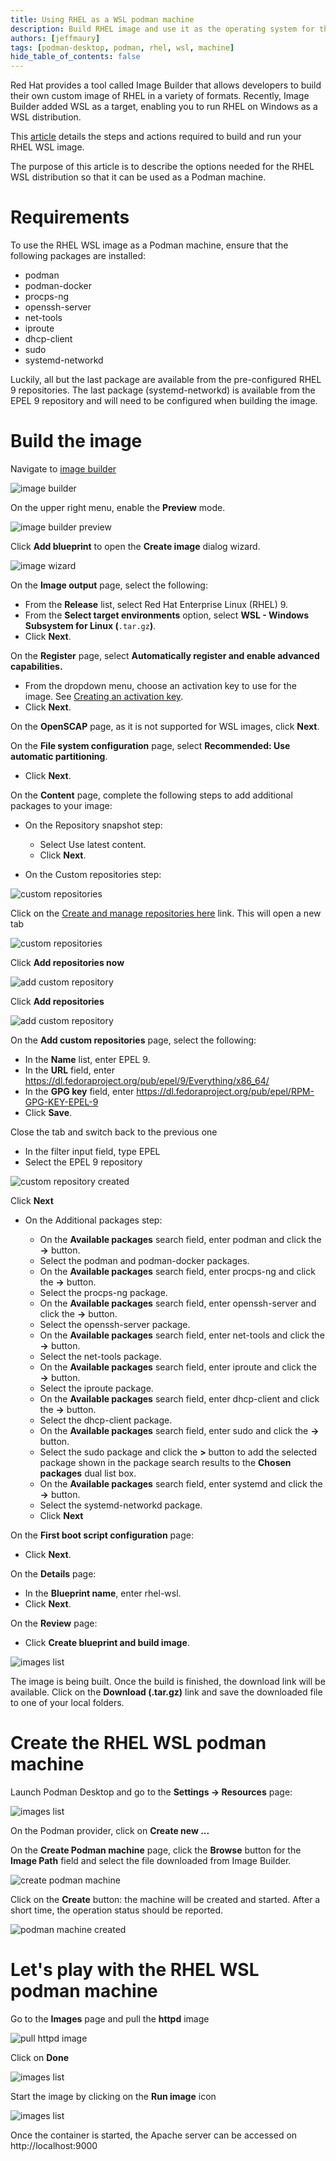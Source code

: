 ```yaml
---
title: Using RHEL as a WSL podman machine
description: Build RHEL image and use it as the operating system for the WSL podman machine
authors: [jeffmaury]
tags: [podman-desktop, podman, rhel, wsl, machine]
hide_table_of_contents: false
---
```


Red Hat provides a tool called Image Builder that allows developers to build their own custom image of RHEL in a variety of formats. Recently, Image Builder added WSL as a target, enabling you to run RHEL on Windows as a WSL distribution.

This [article](https://developers.redhat.com/articles/2023/11/15/create-customized-rhel-images-wsl-environment) details the steps and actions required to build and run your RHEL WSL image.

The purpose of this article is to describe the options needed for the RHEL WSL distribution so that it can be used as a Podman machine.

# Requirements

To use the RHEL WSL image as a Podman machine, ensure that the following packages are installed:

- podman
- podman-docker
- procps-ng
- openssh-server
- net-tools
- iproute
- dhcp-client
- sudo
- systemd-networkd

Luckily, all but the last package are available from the pre-configured RHEL 9 repositories. The last package (systemd-networkd) is available from the EPEL 9 repository and will need to be configured when building the image.

# Build the image

Navigate to [image builder](https://console.redhat.com/insights/image-builder)

![image builder](img/using-rhel-wsl-podman-machine\rhel-wsl-podman-machine1.png)

On the upper right menu, enable the **Preview** mode.

![image builder preview](img/using-rhel-wsl-podman-machine\rhel-wsl-podman-machine2.png)

Click **Add blueprint** to open the **Create image** dialog wizard.

![image wizard](img/using-rhel-wsl-podman-machine\rhel-wsl-podman-machine3.png)

On the **Image output** page, select the following:

- From the **Release** list, select Red Hat Enterprise Linux (RHEL) 9.
- From the **Select target environments** option, select **WSL - Windows Subsystem for Linux (**`.tar.gz`**)**.
- Click **Next**.

On the **Register** page, select **Automatically register and enable advanced capabilities.**

- From the dropdown menu, choose an activation key to use for the image. See [Creating an activation key](https://access.redhat.com/documentation/en-us/subscription_central/2023/html/getting_started_with_activation_keys_on_the_hybrid_cloud_console/assembly-creating-managing-activation-keys#proc-creating-act-keys-console_).
- Click **Next**.

On the **OpenSCAP** page, as it is not supported for WSL images, click **Next**.

On the **File system configuration** page, select **Recommended: Use automatic partitioning**.

- Click **Next**.

On the **Content** page, complete the following steps to add additional packages to your image:

- On the Repository snapshot step:

  - Select Use latest content.
  - Click **Next**.

- On the Custom repositories step:

![custom repositories](img/using-rhel-wsl-podman-machine\rhel-wsl-podman-machine4.png)

Click on the [Create and manage repositories here](https://console.redhat.com/preview/settings/content) link. This will open a new tab

![custom repositories](img/using-rhel-wsl-podman-machine\rhel-wsl-podman-machine5.png)

Click **Add repositories now**

![add custom repository](img/using-rhel-wsl-podman-machine\rhel-wsl-podman-machine6.png)

Click **Add repositories**

![add custom repository](img/using-rhel-wsl-podman-machine\rhel-wsl-podman-machine7.png)

On the **Add custom repositories** page, select the following:

- In the **Name** list, enter EPEL 9.
- In the **URL** field, enter https://dl.fedoraproject.org/pub/epel/9/Everything/x86_64/
- In the **GPG key** field, enter https://dl.fedoraproject.org/pub/epel/RPM-GPG-KEY-EPEL-9
- Click **Save**.

Close the tab and switch back to the previous one

- In the filter input field, type EPEL
- Select the EPEL 9 repository

![custom repository created](img/using-rhel-wsl-podman-machine\rhel-wsl-podman-machine8.png)

Click **Next**

- On the Additional packages step:

  - On the **Available packages** search field, enter podman and click the **→** button.
  - Select the podman and podman-docker packages.
  - On the **Available packages** search field, enter procps-ng and click the **→** button.
  - Select the procps-ng package.
  - On the **Available packages** search field, enter openssh-server and click the **→** button.
  - Select the openssh-server package.
  - On the **Available packages** search field, enter net-tools and click the **→** button.
  - Select the net-tools package.
  - On the **Available packages** search field, enter iproute and click the **→** button.
  - Select the iproute package.
  - On the **Available packages** search field, enter dhcp-client and click the **→** button.
  - Select the dhcp-client package.
  - On the **Available packages** search field, enter sudo and click the **→** button.
  - Select the sudo package and click the **>** button to add the selected package shown in the package search results to the **Chosen packages** dual list box.
  - On the **Available packages** search field, enter systemd and click the **→** button.
  - Select the systemd-networkd package.
  - Click **Next**

On the **First boot script configuration** page:

- Click **Next**.

On the **Details** page:

- In the **Blueprint name**, enter rhel-wsl.
- Click **Next**.

On the **Review** page:

- Click **Create blueprint and build image**.

![images list](img/using-rhel-wsl-podman-machine\rhel-wsl-podman-machine9.png)

The image is being built. Once the build is finished, the download link will be available. Click on the **Download (.tar.gz)** link and save the downloaded file to one of your local folders.

# Create the RHEL WSL podman machine

Launch Podman Desktop and go to the **Settings -> Resources** page:

![images list](img/using-rhel-wsl-podman-machine\rhel-wsl-podman-machine10.png)

On the Podman provider, click on **Create new ...**

On the **Create Podman machine** page, click the **Browse** button for the **Image Path** field and select the file downloaded from Image Builder.

![create podman machine](img/using-rhel-wsl-podman-machine\rhel-wsl-podman-machine11.png)

Click on the **Create** button: the machine will be created and started. After a short time, the operation status should be reported.

![podman machine created](img/using-rhel-wsl-podman-machine\rhel-wsl-podman-machine12.png)

# Let's play with the RHEL WSL podman machine

Go to the **Images** page and pull the **httpd** image

![pull httpd image](img/using-rhel-wsl-podman-machine\rhel-wsl-podman-machine13.png)

Click on **Done**

![images list](img/using-rhel-wsl-podman-machine\rhel-wsl-podman-machine14.png)

Start the image by clicking on the **Run image** icon

![images list](img/using-rhel-wsl-podman-machine\rhel-wsl-podman-machine15.png)

Once the container is started, the Apache server can be accessed on http://localhost:9000

